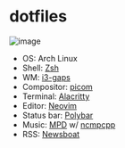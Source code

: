# dotfiles
![image](https://user-images.githubusercontent.com/57500135/160740597-ffedd30a-6b0b-42c4-8ac6-0c6ee940303c.png)
- OS: Arch Linux
- Shell: [Zsh](https://github.com/danieloh0316/dotfiles/tree/main/.config/zsh)
- WM: [i3-gaps](https://github.com/danieloh0316/dotfiles/blob/main/.config/i3/config)
- Compositor: [picom](https://github.com/danieloh0316/dotfiles/blob/main/.config/picom/picom.conf)
- Terminal: [Alacritty](https://github.com/danieloh0316/dotfiles/blob/main/.config/alacritty/alacritty.yml)
- Editor: [Neovim](https://github.com/danieloh0316/nvim)
- Status bar: [Polybar](https://github.com/danieloh0316/dotfiles/tree/main/.config/polybar)
- Music: [MPD](https://github.com/danieloh0316/dotfiles/blob/main/.config/mpd/mpd.conf) w/ [ncmpcpp](https://github.com/danieloh0316/dotfiles/tree/main/.config/ncmpcpp)
- RSS: [Newsboat](https://github.com/danieloh0316/dotfiles/blob/main/.config/newsboat/config)

